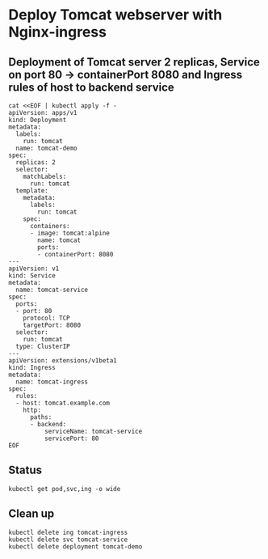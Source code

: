 # Deploy Tomcat webserver with Nginx-ingress
## Deployment of Tomcat server 2 replicas, Service on port 80 -> containerPort 8080 and Ingress rules of host to backend service
```
cat <<EOF | kubectl apply -f -
apiVersion: apps/v1
kind: Deployment
metadata:
  labels:
    run: tomcat
  name: tomcat-demo
spec:
  replicas: 2
  selector:
    matchLabels:
      run: tomcat
  template:
    metadata:
      labels:
        run: tomcat
    spec:
      containers:
      - image: tomcat:alpine
        name: tomcat
        ports:
        - containerPort: 8080
---
apiVersion: v1
kind: Service
metadata:
  name: tomcat-service
spec:
  ports:
  - port: 80
    protocol: TCP
    targetPort: 8080
  selector:
    run: tomcat
  type: ClusterIP
---
apiVersion: extensions/v1beta1
kind: Ingress
metadata:
  name: tomcat-ingress
spec:
  rules:
  - host: tomcat.example.com
    http:
      paths:
      - backend:
          serviceName: tomcat-service
          servicePort: 80
EOF
```
## Status
```kubectl get pod,svc,ing -o wide```

## Clean up
```
kubectl delete ing tomcat-ingress
kubectl delete svc tomcat-service
kubectl delete deployment tomcat-demo
```
